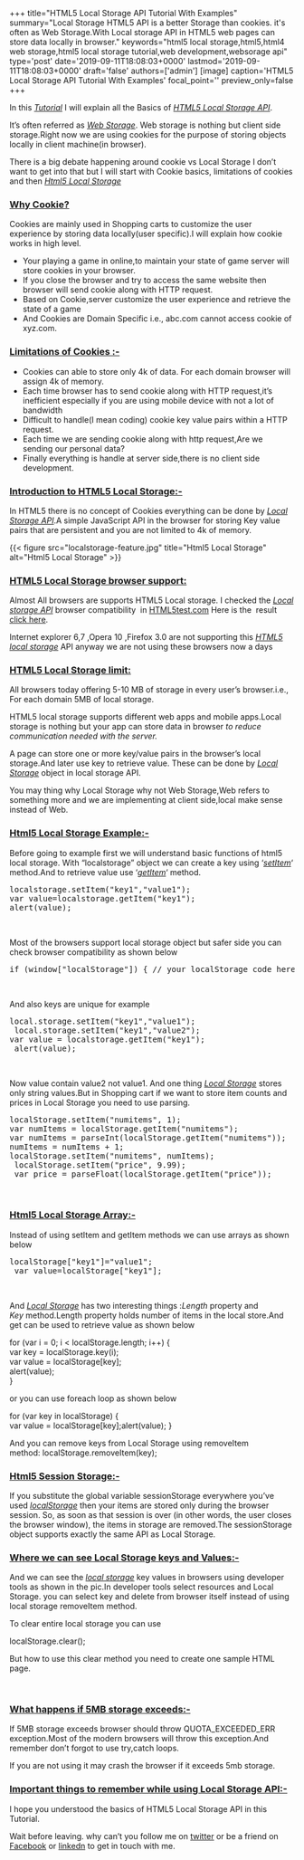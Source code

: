 +++
title="HTML5 Local Storage API Tutorial With Examples"
summary="Local Storage HTML5 API is a better Storage than cookies. it's often as Web Storage.With Local storage API in HTML5 web pages can store data locally in browser."
keywords="html5 local storage,html5,html4 web storage,html5 local storage tutorial,web development,websorage api"
type='post'
date='2019-09-11T18:08:03+0000'
lastmod='2019-09-11T18:08:03+0000'
draft='false'
authors=['admin']
[image]
caption='HTML5 Local Storage API Tutorial With Examples'
focal_point=''
preview_only=false
+++


In this <span style="text-decoration: underline;"><em>Tutorial</em></span> I will explain all the Basics of <span style="text-decoration: underline;"><em>HTML5 Local Storage API</em></span>.

It’s often referred as <span style="text-decoration: underline;"><em>Web Storage</em></span>. Web storage is nothing but client side storage.Right now we are using cookies for the purpose of storing objects locally in client machine(in browser).

There is a big debate happening around cookie vs Local Storage I don’t want to get into that but I will start with Cookie basics, limitations of cookies and then <span style="text-decoration: underline;"><em>Html5 Local Storage</em></span>

### <span style="text-decoration: underline;">Why Cookie?</span>

Cookies are mainly used in Shopping carts to customize the user experience by storing data locally(user specific).I will explain how cookie works in high level.

<ul><li>Your playing a game in online,to maintain your state of game server will store cookies in your browser.</li><li>If you close the browser and try to access the same website then browser will send cookie along with HTTP request.</li><li>Based on Cookie,server customize the user experience and&nbsp;retrieve&nbsp;the state of a game</li><li>And Cookies are Domain Specific i.e., abc.com cannot access cookie of xyz.com.</li></ul>



### <span style="text-decoration: underline;">Limitations of Cookies :-</span>

<ul><li>Cookies can able to store only 4k of data. For each domain browser will assign 4k of memory.</li><li>Each time browser has to send cookie along with HTTP request,it’s inefficient especially if you are using mobile device with not a lot of bandwidth</li><li>Difficult to handle(I mean coding) cookie key value pairs within a HTTP request.</li><li>Each time we are sending cookie along with http request,Are we sending our personal data?</li><li>Finally everything is handle at server side,there is no client side development.</li></ul>

### <span style="text-decoration: underline;">Introduction to HTML5 Local Storage:-</span>

In HTML5 there is no concept of Cookies everything can be done by <span style="text-decoration: underline;"><em>Local Storage API</em></span>.A simple JavaScript API in the browser for storing Key value pairs that are persistent and you are not limited to 4k of memory.

{{< figure src="localstorage-feature.jpg" title="Html5 Local Storage" alt="Html5 Local Storage" >}}

### <span style="text-decoration: underline;">HTML5 Local Storage browser support:</span>

Almost All browsers are supports HTML5 Local storage. I checked the <span style="text-decoration: underline;"><em>Local storage API</em></span> browser&nbsp;compatibility&nbsp; in <a title="Html5 test" href="http://html5test.com" target="_blank" rel="nofollow noopener">HTML5test.com</a> Here is the &nbsp;result &nbsp; <a title="Html5 local storage API" href="http://html5test.com/compare/feature/storage-localStorage.html" target="_blank" rel="nofollow noopener">click here</a>.

Internet explorer 6,7 ,Opera 10 ,Firefox 3.0 are not supporting this <span style="text-decoration: underline;"><em>HTML5 local storage</em></span> API anyway we are not using these browsers now a days

### <span style="text-decoration: underline;">HTML5 Local Storage limit:</span>

All browsers today offering 5-10 MB of storage in every user’s browser.i.e., For each domain 5MB of local storage.

HTML5 local storage supports different web apps and mobile apps.Local storage is nothing but your app can store data in browser <em>to reduce communication needed with the server.</em>

A page can store one or more key/value pairs in the browser’s local storage.And later use key to&nbsp;retrieve value.&nbsp;These can be done by <span style="text-decoration: underline;"><em>Local Storage</em></span> object in local storage API.

You may thing why Local Storage why not Web Storage,Web refers to something more and we are implementing at client side,local make sense instead of Web.

### <span style="text-decoration: underline;">Html5 Local Storage Example:-</span>

Before going to example first we will understand basic functions of html5 local storage. With “localstorage” object we can create a key using ‘<span style="text-decoration: underline;"><em>setItem</em></span>‘ method.And to retrieve value use ‘<span style="text-decoration: underline;"><em>getItem</em></span>‘ method.

<pre>localstorage.setItem("key1","value1"); 
var value=localstorage.getItem("key1");
alert(value);</pre>

&nbsp;

Most of the browsers support local storage object but safer side you can check browser&nbsp;compatibility as shown below

<pre>if (window["localStorage"]) { // your localStorage code here... }</pre>

&nbsp;

And also keys are unique for example<span style="line-height: 125%; background-color: white; color: black;">&nbsp;</span>

<pre>local.storage.setItem("key1","value1");
 local.storage.setItem("key1","value2");
var value = localstorage.getItem("key1");
 alert(value);</pre>

&nbsp;

Now value contain value2 not value1. And one thing <span style="text-decoration: underline;"><em>Local Storage</em></span> stores only string values.But in Shopping cart if we want to store item counts and prices in Local Storage you need to use parsing.

<pre>localStorage.setItem("numitems", 1);
var numItems = localStorage.getItem("numitems");
var numItems = parseInt(localStorage.getItem("numitems")); 
numItems = numItems + 1; 
localStorage.setItem("numitems", numItems);
 localStorage.setItem("price", 9.99);
 var price = parseFloat(localStorage.getItem("price"));</pre>

&nbsp;

### <span style="text-decoration: underline;">Html5 Local Storage Array:-</span>

Instead of using setItem and getItem methods we can use arrays as shown below

<pre>localStorage["key1"]="value1";
 var value=localStorage["key1"];</pre>

&nbsp;

And <span style="text-decoration: underline;"><em>Local Storage</em></span> has two interesting things :<em>Length </em>property and <em>Key&nbsp;</em>method.Length property holds number of items in the local store.And get can be used to&nbsp;retrieve value as shown below

for (var i = 0; i &lt; localStorage.length; i++) {<br>
var key = localStorage.key(i);<br>
var value = localStorage[key];<br>
alert(value);<br>
}

or you can use foreach loop as shown below

for (var key in localStorage) {<br>
var value = localStorage[key];alert(value); }

And you can remove keys from Local Storage using removeItem method:&nbsp;localStorage.removeItem(key);

### <span style="text-decoration: underline;">Html5 Session Storage:-</span>

If you substitute the global variable&nbsp;sessionStorage everywhere you’ve used&nbsp;<span style="text-decoration: underline;"><em>localStorage</em></span> then your items are stored only during&nbsp;the browser session. So, as soon as that session is over&nbsp;(in other words, the user closes the browser window),&nbsp;the items in storage are removed.The sessionStorage object supports exactly the&nbsp;same API as Local Storage.

### <span style="text-decoration: underline;">Where we can see Local Storage keys and Values:-</span>

And we can see the <span style="text-decoration: underline;"><em>local storage</em></span> key values in browsers using developer tools as shown in the pic.In developer tools select resources and Local Storage. you can select key and delete from browser itself instead of using local storage removeItem method.

To clear entire local storage you can use

localStorage.clear();

But how to use this clear method you need to create one sample HTML page.

&nbsp;

### <span style="text-decoration: underline;">What happens if 5MB storage exceeds:-</span>

If 5MB storage exceeds browser should throw&nbsp;QUOTA_EXCEEDED_ERR exception.Most of the modern browsers will throw this exception.And remember don’t forgot to use try,catch loops.

If you are not using it may crash the browser if it exceeds 5mb storage.


### <span style="text-decoration: underline;">Important things to remember while using Local Storage API:-</span>



I hope you understood the basics of HTML5 Local Storage API in this Tutorial.




Wait before leaving.
why can’t you follow me on <a href="https://twitter.com/arungudelli" target="_blank" rel="noopener">twitter</a> or be a friend on <a href="https://www.facebook.com/gudelliArun" target="_blank" rel="noopener">Facebook</a> or  <a href="https://www.linkedin.com/in/arungudelli/" target="_blank" rel="noopener">linkedn</a> to get in touch with me.









